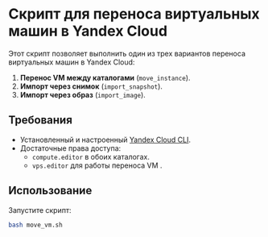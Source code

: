 # Скрипт для переноса виртуальных машин в Yandex Cloud

Этот скрипт позволяет выполнить один из трех вариантов переноса виртуальных машин в Yandex Cloud:

1. **Перенос VM между каталогами** (`move_instance`).
2. **Импорт через снимок** (`import_snapshot`).
3. **Импорт через образ** (`import_image`).

## Требования

- Установленный и настроенный [Yandex Cloud CLI](https://cloud.yandex.ru/docs/cli/quickstart).
- Достаточные права доступа:
  - `compute.editor` в обоих каталогах.
  - `vps.editor` для работы переноса VM .

## Использование

Запустите скрипт:

```bash
bash move_vm.sh
